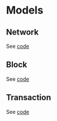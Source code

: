 # Models

## Network

See [code](../pkg/models/network.go)

## Block

See [code](../pkg/models/block.go)

## Transaction

See [code](../pkg/models/transaction.go)